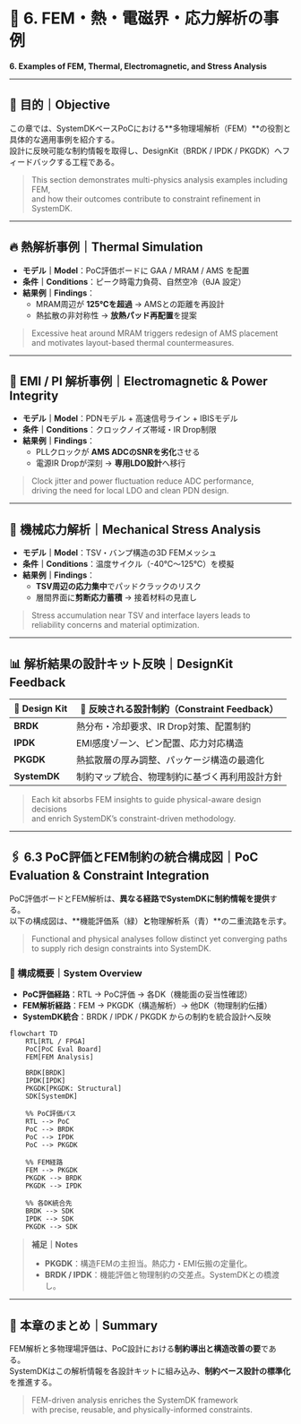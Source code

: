 # 🧪 6. FEM・熱・電磁界・応力解析の事例  
**6. Examples of FEM, Thermal, Electromagnetic, and Stress Analysis**

---

## 🎯 目的｜Objective

この章では、SystemDKベースPoCにおける**多物理場解析（FEM）**の役割と具体的な適用事例を紹介する。  
設計に反映可能な制約情報を取得し、DesignKit（BRDK / IPDK / PKGDK）へフィードバックする工程である。

> This section demonstrates multi-physics analysis examples including FEM,  
> and how their outcomes contribute to constraint refinement in SystemDK.

---

## 🔥 熱解析事例｜Thermal Simulation

- **モデル｜Model**：PoC評価ボードに GAA / MRAM / AMS を配置  
- **条件｜Conditions**：ピーク時電力負荷、自然空冷（θJA 設定）  
- **結果例｜Findings**：  
  - MRAM周辺が **125℃を超過** → AMSとの距離を再設計  
  - 熱拡散の非対称性 → **放熱パッド再配置**を提案

> Excessive heat around MRAM triggers redesign of AMS placement  
> and motivates layout-based thermal countermeasures.

---

## 📶 EMI / PI 解析事例｜Electromagnetic & Power Integrity

- **モデル｜Model**：PDNモデル + 高速信号ライン + IBISモデル  
- **条件｜Conditions**：クロックノイズ帯域・IR Drop制限  
- **結果例｜Findings**：  
  - PLLクロックが **AMS ADCのSNRを劣化**させる  
  - 電源IR Dropが深刻 → **専用LDO設計**へ移行

> Clock jitter and power fluctuation reduce ADC performance,  
> driving the need for local LDO and clean PDN design.

---

## 🧱 機械応力解析｜Mechanical Stress Analysis

- **モデル｜Model**：TSV・バンプ構造の3D FEMメッシュ  
- **条件｜Conditions**：温度サイクル（-40℃～125℃）を模擬  
- **結果例｜Findings**：  
  - **TSV周辺の応力集中**でパッドクラックのリスク  
  - 層間界面に**剪断応力蓄積** → 接着材料の見直し

> Stress accumulation near TSV and interface layers leads to  
> reliability concerns and material optimization.

---

## 📊 解析結果の設計キット反映｜DesignKit Feedback

| 💠 Design Kit | 🧩 反映される設計制約（Constraint Feedback） |
|---------------|---------------------------------------------|
| **BRDK**      | 熱分布・冷却要求、IR Drop対策、配置制約         |
| **IPDK**      | EMI感度ゾーン、ピン配置、応力対応構造            |
| **PKGDK**     | 熱拡散層の厚み調整、パッケージ構造の最適化       |
| **SystemDK**  | 制約マップ統合、物理制約に基づく再利用設計方針   |

> Each kit absorbs FEM insights to guide physical-aware design decisions  
> and enrich SystemDK’s constraint-driven methodology.

---

## 🖇️ 6.3 PoC評価とFEM制約の統合構成図｜PoC Evaluation & Constraint Integration

PoC評価ボードとFEM解析は、**異なる経路でSystemDKに制約情報を提供**する。  
以下の構成図は、**機能評価系（緑）**と**物理解析系（青）**の二重流路を示す。

> Functional and physical analyses follow distinct yet converging paths  
> to supply rich design constraints into SystemDK.

### 🧭 構成概要｜System Overview

- **PoC評価経路**：RTL → PoC評価 → 各DK（機能面の妥当性確認）  
- **FEM解析経路**：FEM → PKGDK（構造解析）→ 他DK（物理制約伝播）  
- **SystemDK統合**：BRDK / IPDK / PKGDK からの制約を統合設計へ反映

```mermaid
flowchart TD
    RTL[RTL / FPGA]
    PoC[PoC Eval Board]
    FEM[FEM Analysis]

    BRDK[BRDK]
    IPDK[IPDK]
    PKGDK[PKGDK: Structural]
    SDK[SystemDK]

    %% PoC評価パス
    RTL --> PoC
    PoC --> BRDK
    PoC --> IPDK
    PoC --> PKGDK

    %% FEM経路
    FEM --> PKGDK
    PKGDK --> BRDK
    PKGDK --> IPDK

    %% 各DK統合先
    BRDK --> SDK
    IPDK --> SDK
    PKGDK --> SDK
```

> **補足｜Notes**  
> - **PKGDK**：構造FEMの主担当。熱応力・EMI伝搬の定量化。  
> - **BRDK / IPDK**：機能評価と物理制約の交差点。SystemDKとの橋渡し。

---

## 📘 本章のまとめ｜Summary

FEM解析と多物理場評価は、PoC設計における**制約導出と構造改善の要**である。  
SystemDKはこの解析情報を各設計キットに組み込み、**制約ベース設計の標準化**を推進する。

> FEM-driven analysis enriches the SystemDK framework  
> with precise, reusable, and physically-informed constraints.
